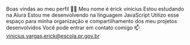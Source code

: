 Boas vindas ao meu perfil 💙💙
Meu nome é érick vinicius
Estou estudando na Alura
Estou me desenvolvendo na linguagem JavaScript
Utilizo esse espaço para minha organização e compartilhamento dos meu projetos desenvolvidos
Você pode entrar em contato comigo 📫
vinicius.vargas.erick@escola.pr.gov.br

